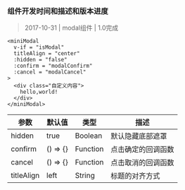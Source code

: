 ### 组件开发时间和描述和版本进度

>2017-10-31 | modal组件 | 1.0完成

```
<miniModal
  v-if = "isModal"
  titleAlign = "center"
  :hidden = "false"
  :confirm = "modalConfirm"
  :cancel = "modalCancel"
>
  <div class="自定义内容">
    hello,world!
  </div>
</miniModal>

```
参数|默认值|类型|描述
-|-|-|-
hidden|true|Boolean|默认隐藏底部遮罩
confirm|() => {}|Function|点击确定的回调函数
cancel|() => {}|Function|点击取消的回调函数
titleAlign|left|String|标题的对齐方式
